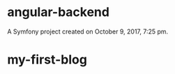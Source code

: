 angular-backend
===============

A Symfony project created on October 9, 2017, 7:25 pm.
# my-first-blog
